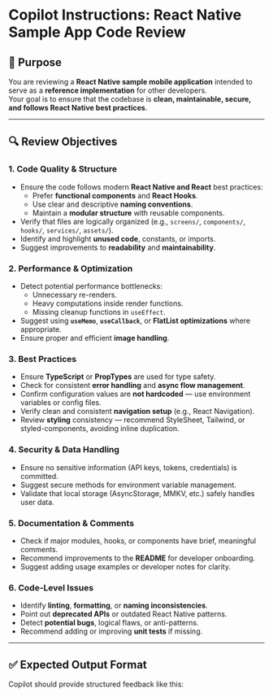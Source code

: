 # Copilot Instructions: React Native Sample App Code Review

## 🎯 Purpose
You are reviewing a **React Native sample mobile application** intended to serve as a **reference implementation** for other developers.  
Your goal is to ensure that the codebase is **clean, maintainable, secure, and follows React Native best practices**.

---

## 🔍 Review Objectives

### 1. Code Quality & Structure
- Ensure the code follows modern **React Native and React** best practices:
  - Prefer **functional components** and **React Hooks**.
  - Use clear and descriptive **naming conventions**.
  - Maintain a **modular structure** with reusable components.
- Verify that files are logically organized (e.g., `screens/`, `components/`, `hooks/`, `services/`, `assets/`).
- Identify and highlight **unused code**, constants, or imports.
- Suggest improvements to **readability** and **maintainability**.

### 2. Performance & Optimization
- Detect potential performance bottlenecks:
  - Unnecessary re-renders.
  - Heavy computations inside render functions.
  - Missing cleanup functions in `useEffect`.
- Suggest using **`useMemo`**, **`useCallback`**, or **FlatList optimizations** where appropriate.
- Ensure proper and efficient **image handling**.

### 3. Best Practices
- Ensure **TypeScript** or **PropTypes** are used for type safety.
- Check for consistent **error handling** and **async flow management**.
- Confirm configuration values are **not hardcoded** — use environment variables or config files.
- Verify clean and consistent **navigation setup** (e.g., React Navigation).
- Review **styling** consistency — recommend StyleSheet, Tailwind, or styled-components, avoiding inline duplication.

### 4. Security & Data Handling
- Ensure no sensitive information (API keys, tokens, credentials) is committed.
- Suggest secure methods for environment variable management.
- Validate that local storage (AsyncStorage, MMKV, etc.) safely handles user data.

### 5. Documentation & Comments
- Check if major modules, hooks, or components have brief, meaningful comments.
- Recommend improvements to the **README** for developer onboarding.
- Suggest adding usage examples or developer notes for clarity.

### 6. Code-Level Issues
- Identify **linting**, **formatting**, or **naming inconsistencies**.
- Point out **deprecated APIs** or outdated React Native patterns.
- Detect **potential bugs**, logical flaws, or anti-patterns.
- Recommend adding or improving **unit tests** if missing.

---

## ✅ Expected Output Format

Copilot should provide structured feedback like this:

